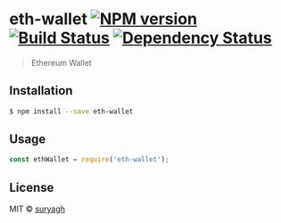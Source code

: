 # eth-wallet [![NPM version][npm-image]][npm-url] [![Build Status][travis-image]][travis-url] [![Dependency Status][daviddm-image]][daviddm-url]
> Ethereum Wallet

## Installation

```sh
$ npm install --save eth-wallet
```

## Usage

```js
const ethWallet = require('eth-wallet');

```
## License

MIT © [suryagh](https://github.com/suryagh)


[npm-image]: https://badge.fury.io/js/eth-wallet.svg
[npm-url]: https://npmjs.org/package/eth-wallet
[travis-image]: https://travis-ci.org/suryagh/eth-wallet.svg?branch=master
[travis-url]: https://travis-ci.org/suryagh/eth-wallet
[daviddm-image]: https://david-dm.org/suryagh/eth-wallet.svg?theme=shields.io
[daviddm-url]: https://david-dm.org/suryagh/eth-wallet
